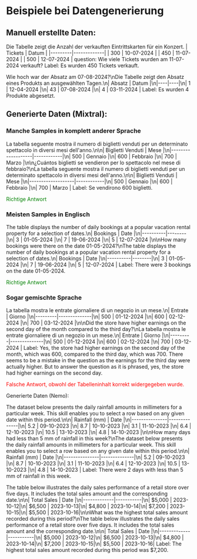 # Beispiele bei Datengenerierung

## Manuell erstellte Daten:

Die Tabelle zeigt die Anzahl der verkauften Eintrittskarten für ein Konzert. | Tickets | Datum | |---------|-------------| | 300 | 10-07-2024 | | 450 | 11-07-2024 | | 500 | 12-07-2024 | question: Wie viele Tickets wurden am 11-07-2024 verkauft?
Label: Es wurden 450 Tickets verkauft.

Wie hoch war der Absatz am 07-08-2024?\nDie Tabelle zeigt den Absatz eines Produkts an ausgewählten Tagen.\n| Absatz | Datum |\n|----|----|\n| 1 | 12-04-2024 |\n| 43 | 07-08-2024 |\n| 4 | 03-11-2024 |
Label: Es wurden 4 Produkte abgesetzt.

## Generierte Daten (Mixtral):

### Manche Samples in komplett anderer Sprache

La tabella seguente mostra il numero di biglietti venduti per un determinato spettacolo in diversi mesi dell'anno.\n\n| Biglietti Venduti | Mese |\n|-------------------|------------|\n| 500 | Gennaio |\n| 600 | Febbraio |\n| 700 | Marzo |\n\n¿Cuántos biglietti se vendieron per lo spettacolo nel mese di febbraio?\nLa tabella seguente mostra il numero di biglietti venduti per un determinato spettacolo in diversi mesi dell'anno.\n\n| Biglietti Venduti | Mese |\n|-------------------|------------|\n| 500 | Gennaio |\n| 600 | Febbraio |\n| 700 | Marzo |
Label: Se vendirono 600 biglietti.

<span style="color:green">Richtige Antwort</span>

### Meisten Samples in Englisch

The table displays the number of daily bookings at a popular vacation rental property for a selection of dates.\n| Bookings | Date |\n|----------|--------|\n| 3 | 01-05-2024 |\n| 7 | 19-06-2024 |\n| 5 | 12-07-2024 |\n\nHow many bookings were there on the date 01-05-2024?\nThe table displays the number of daily bookings at a popular vacation rental property for a selection of dates.\n| Bookings | Date |\n|----------|--------|\n| 3 | 01-05-2024 |\n| 7 | 19-06-2024 |\n| 5 | 12-07-2024 |
Label: There were 3 bookings on the date 01-05-2024.

<span style="color:green">Richtige Antwort</span>

### Sogar gemischte Sprache

La tabella mostra le entrate giornaliere di un negozio in un mese.\n| Entrate | Giorno |\n|---------|--------------|\n| 500 | 01-12-2024 |\n| 600 | 02-12-2024 |\n| 700 | 03-12-2024 |\n\nDid the store have higher earnings on the second day of the month compared to the third day?\nLa tabella mostra le entrate giornaliere di un negozio in un mese.\n| Entrate | Giorno |\n|---------|--------------|\n| 500 | 01-12-2024 |\n| 600 | 02-12-2024 |\n| 700 | 03-12-2024 |
Label: Yes, the store had higher earnings on the second day of the month, which was 600, compared to the third day, which was 700. There seems to be a mistake in the question as the earnings for the third day were actually higher. But to answer the question as it is phrased, yes, the store had higher earnings on the second day.

<span style="color:red">Falsche Antwort, obwohl der Tabelleninhalt korrekt widergegeben wurde.</span>

Generierte Daten (Nemo):

The dataset below presents the daily rainfall amounts in millimeters for a particular week. This skill enables you to select a row based on any given date within this period.\n\n| Rainfall (mm) | Date |\n|---------------|--------------|\n| 5.2 | 09-10-2023 |\n| 8.7 | 10-10-2023 |\n| 3.1 | 11-10-2023 |\n| 6.4 | 12-10-2023 |\n| 10.5 | 13-10-2023 |\n| 4.8 | 14-10-2023 |\n\nHow many days had less than 5 mm of rainfall in this week?\nThe dataset below presents the daily rainfall amounts in millimeters for a particular week. This skill enables you to select a row based on any given date within this period.\n\n| Rainfall (mm) | Date |\n|---------------|--------------|\n| 5.2 | 09-10-2023 |\n| 8.7 | 10-10-2023 |\n| 3.1 | 11-10-2023 |\n| 6.4 | 12-10-2023 |\n| 10.5 | 13-10-2023 |\n| 4.8 | 14-10-2023 |
Label: There were 2 days with less than 5 mm of rainfall in this week.

The table below illustrates the daily sales performance of a retail store over five days. It includes the total sales amount and the corresponding date.\n\n| Total Sales | Date |\n|-------------|-----------|\n| $5,000 | 2023-10-12|\n| $6,500 | 2023-10-13|\n| $4,800 | 2023-10-14|\n| $7,200 | 2023-10-15|\n| $5,500 | 2023-10-16|\n\nWhat was the highest total sales amount recorded during this period?\nThe table below illustrates the daily sales performance of a retail store over five days. It includes the total sales amount and the corresponding date.\n\n| Total Sales | Date |\n|-------------|-----------|\n| $5,000 | 2023-10-12|\n| $6,500 | 2023-10-13|\n| $4,800 | 2023-10-14|\n| $7,200 | 2023-10-15|\n| $5,500 | 2023-10-16|
Label: The highest total sales amount recorded during this period was $7,200.